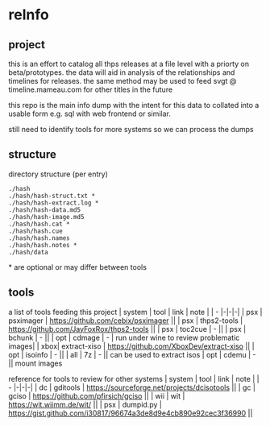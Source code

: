 # relnfo

## project
this is an effort to catalog all thps releases at a file level with a priorty on beta/prototypes. the data will aid in analysis of the relationships and timelines for releases. the same method may be used to feed svgt @ timeline.mameau.com for other titles in the future

this repo is the main info dump with the intent for this data to collated into a usable form e.g. sql with web frontend or similar.

still need to identify tools for more systems so we can process the dumps

## structure
directory structure (per entry)

```
./hash
./hash/hash-struct.txt *
./hash/hash-extract.log *
./hash/hash-data.md5
./hash/hash-image.md5
./hash/hash.cat *
./hash/hash.cue
./hash/hash.names
./hash/hash.notes *
./hash/data
```
\* are optional or may differ between tools


## tools
a list of tools feeding this project
| system | tool | link | note |
| - |-|-|-|
| psx | psximager    | https://github.com/cebix/psximager         ||
| psx | thps2-tools  | https://github.com/JayFoxRox/thps2-tools   ||
| psx | toc2cue      | -                                          ||
| psx | bchunk       | -                                          ||
| opt | cdmage       | -                                          | run under wine to review problematic images|
| xbox| extract-xiso | https://github.com/XboxDev/extract-xiso ||
| opt | isoinfo      | -                                          ||
| all | 7z           | -                                          || can be used to extract isos
| opt | cdemu        | -                                          || mount images


reference for tools to review for other systems
| system | tool | link | note |
| - |-|-|-|
| dc  | gditools     | https://sourceforge.net/projects/dcisotools ||
| gc  | gciso        | https://github.com/pfirsich/gciso ||
| wii | wit          | https://wit.wiimm.de/wit/ ||
| psx | dumpid.py    | https://gist.github.com/i30817/96674a3de8d9e4cb890e92cec3f36990 ||

